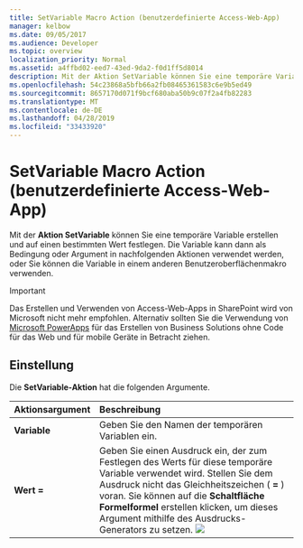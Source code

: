```yaml
---
title: SetVariable Macro Action (benutzerdefinierte Access-Web-App)
manager: kelbow
ms.date: 09/05/2017
ms.audience: Developer
ms.topic: overview
localization_priority: Normal
ms.assetid: a4ffbd02-eed7-43ed-9da2-f0d1ff5d8014
description: Mit der Aktion SetVariable können Sie eine temporäre Variable erstellen und auf einen bestimmten Wert festlegen. Die Variable kann dann als Bedingung oder Argument in nachfolgenden Aktionen verwendet werden, oder Sie können die Variable in einem anderen Benutzeroberflächenmakro verwenden.
ms.openlocfilehash: 54c23868a5bfb66a2fb08465361583c6e9b5ed49
ms.sourcegitcommit: 8657170d071f9bcf680aba50b9c07f2a4fb82283
ms.translationtype: MT
ms.contentlocale: de-DE
ms.lasthandoff: 04/28/2019
ms.locfileid: "33433920"
---
```

# <a name="setvariable-macro-action-access-custom-web-app"></a>SetVariable Macro Action (benutzerdefinierte Access-Web-App)

Mit der **Aktion SetVariable** können Sie eine temporäre Variable erstellen und auf einen bestimmten Wert festlegen. Die Variable kann dann als Bedingung oder Argument in nachfolgenden Aktionen verwendet werden, oder Sie können die Variable in einem anderen Benutzeroberflächenmakro verwenden. 
  
> [!IMPORTANT]
> Das Erstellen und Verwenden von Access-Web-Apps in SharePoint wird von Microsoft nicht mehr empfohlen. Alternativ sollten Sie die Verwendung von [Microsoft PowerApps](https://powerapps.microsoft.com/en-us/) für das Erstellen von Business Solutions ohne Code für das Web und für mobile Geräte in Betracht ziehen. 
  
## <a name="setting"></a>Einstellung

Die **SetVariable-Aktion** hat die folgenden Argumente. 
  
|**Aktionsargument**|**Beschreibung**|
|:-----|:-----|
|**Variable** <br/> |Geben Sie den Namen der temporären Variablen ein.  <br/> |
|**Wert =** <br/> |Geben Sie einen Ausdruck ein, der zum Festlegen des Werts für diese temporäre Variable verwendet wird. Stellen Sie dem Ausdruck nicht das Gleichheitszeichen ( **=** ) voran. Sie können auf die **Schaltfläche Formelformel** erstellen klicken, um dieses Argument mithilfe des Ausdrucks-Generators zu setzen. ![](media/buildbut_ZA06047218.gif "")  <br/> |
   

